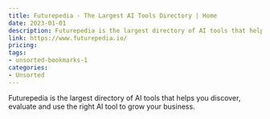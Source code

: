 ```yaml
---
title: Futurepedia - The Largest AI Tools Directory | Home
date: 2023-01-01
description: Futurepedia is the largest directory of AI tools that helps you discover, evaluate and use the right AI tool to grow your business.
link: https://www.futurepedia.io/
pricing: 
tags: 
- unsorted-bookmarks-1 
categories: 
- Unsorted 
---
```


Futurepedia is the largest directory of AI tools that helps you discover, evaluate and use the right AI tool to grow your business.